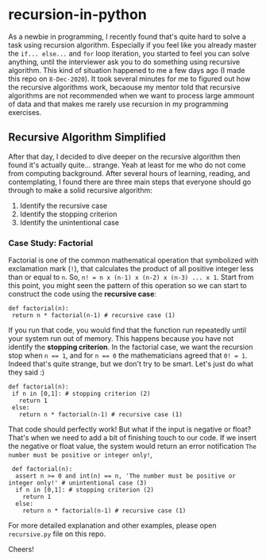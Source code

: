 # recursion-in-python
As a newbie in programming, I recently found that's quite hard to solve a task using recursion algorithm. Especially if you feel like you already master the `if... else...` and `for` loop iteration, you started to feel you can solve anything, until the interviewer ask you to do something using recursive algorithm. This kind of situation happened to me a few days ago (I made this repo on `8-Dec-2020`). It took several minutes for me to figured out how the recursive algorithms work, becaouse my mentor told that recursive algorithms are not recommended when we want to process large ammount of data and that makes me rarely use recursion in my programming exercises.

## Recursive Algorithm Simplified
After that day, I decided to dive deeper on the recursive algorithm then found it's actually quite... strange. Yeah at least for me who do not come from computing background. After several hours of learning, reading, and contemplating, I found there are three main steps that everyone should go through to make a solid recursive algorithm:
  1. Identify the recursive case
  2. Identify the stopping criterion
  3. Identify the unintentional case
  
 ### Case Study: Factorial
Factorial is one of the common mathematical operation that symbolized with exclamation mark (`!`), that calculates the product of all positive integer less than or equal to `n`. So, `n! = n x (n-1) x (n-2) x (n-3) ... x 1`. Start from this point, you might seen the pattern of this operation so we can start to construct the code using the **recursive case**:
 ```
 def factorial(n):
  return n * factorial(n-1) # recursive case (1)
 ```
 If you run that code, you would find that the function run repeatedly until your system run out of memory. This happens because you have not identify the **stopping criterion**. In the factorial case, we want the recursion stop when `n == 1`, and for `n == 0` the mathematicians agreed that `0! = 1`. Indeed that's quite strange, but we don't try to be smart. Let's just do what they said :)
 ```
 def factorial(n):
  if n in [0,1]: # stopping criterion (2)
    return 1 
  else:
    return n * factorial(n-1) # recursive case (1)
 ```
That code should perfectly work! But what if the input is negative or float? That's when we need to add a bit of finishing touch to our code. If we insert the negative or float value, the system would return an error notification `The number must be positive or integer only!`,
```
 def factorial(n):
  assert n >= 0 and int(n) == n, 'The number must be positive or integer only!' # unintentional case (3)
  if n in [0,1]: # stopping criterion (2)
    return 1 
  else:
    return n * factorial(n-1) # recursive case (1)
```
For more detailed explanation and other examples, please open `recursive.py` file on this repo.

Cheers!
